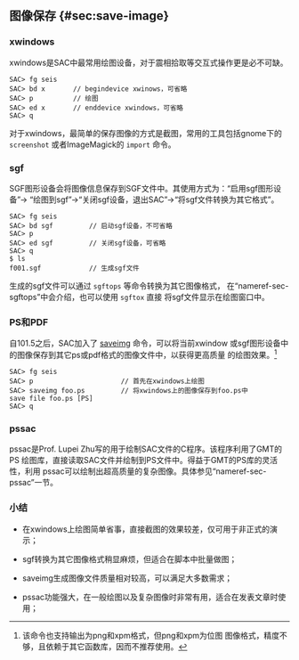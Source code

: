 ## 图像保存 {#sec:save-image}

### xwindows

xwindows是SAC中最常用绘图设备，对于震相拾取等交互式操作更是必不可缺。

``` {.bash}
SAC> fg seis
SAC> bd x       // begindevice xwinows，可省略
SAC> p          // 绘图
SAC> ed x       // enddevice xwindows，可省略
SAC> q
```

对于xwindows，最简单的保存图像的方式是截图，常用的工具包括gnome下的
`screenshot` 或者ImageMagick的 `import` 命令。

### sgf

SGF图形设备会将图像信息保存到SGF文件中。其使用方式为：“启用sgf图形设备”$\rightarrow$
“绘图到sgf”$\rightarrow$“关闭sgf设备，退出SAC”$\rightarrow$“将sgf文件转换为其它格式”。

``` {.bash}
SAC> fg seis
SAC> bd sgf         // 启动sgf设备，不可省略
SAC> p
SAC> ed sgf         // 关闭sgf设备，可省略
SAC> q
$ ls
f001.sgf            // 生成sgf文件
```

生成的sgf文件可以通过 `sgftops` 等命令转换为其它图像格式，
在“nameref-sec-sgftops”中会介绍，也可以使用 `sgftox` 直接
将sgf文件显示在绘图窗口中。

### PS和PDF

自101.5之后，SAC加入了 [saveimg](/commands/saveimg.md)
命令，可以将当前xwindow
或sgf图形设备中的图像保存到其它ps或pdf格式的图像文件中，以获得更高质量
的绘图效果。[^1]

``` {.bash}
SAC> fg seis
SAC> p                      // 首先在xwindows上绘图
SAC> saveimg foo.ps         // 将xwindows上的图像保存到foo.ps中
save file foo.ps [PS]
SAC> q
```

### pssac

pssac是Prof. Lupei Zhu写的用于绘制SAC文件的C程序。该程序利用了GMT的PS
绘图库，直接读取SAC文件并绘制到PS文件中。得益于GMT的PS库的灵活性，利用
pssac可以绘制出超高质量的复杂图像。具体参见“nameref-sec-pssac”一节。

### 小结

-   在xwindows上绘图简单省事，直接截图的效果较差，仅可用于非正式的演示；

-   sgf转换为其它图像格式稍显麻烦，但适合在脚本中批量做图；

-   saveimg生成图像文件质量相对较高，可以满足大多数需求；

-   pssac功能强大，在一般绘图以及复杂图像时非常有用，适合在发表文章时使用；

[^1]: 该命令也支持输出为png和xpm格式，但png和xpm为位图
    图像格式，精度不够，且依赖于其它函数库，因而不推荐使用。

